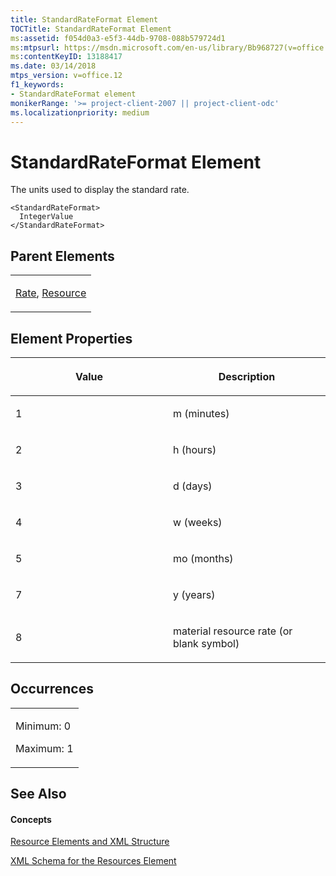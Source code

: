 ```yaml
---
title: StandardRateFormat Element
TOCTitle: StandardRateFormat Element
ms:assetid: f054d0a3-e5f3-44db-9708-088b579724d1
ms:mtpsurl: https://msdn.microsoft.com/en-us/library/Bb968727(v=office.12)
ms:contentKeyID: 13188417
ms.date: 03/14/2018
mtps_version: v=office.12
f1_keywords:
- StandardRateFormat element
monikerRange: '>= project-client-2007 || project-client-odc'
ms.localizationpriority: medium
---
```


# StandardRateFormat Element




The units used to display the standard rate.

    <StandardRateFormat>
      IntegerValue
    </StandardRateFormat>

## Parent Elements

<table>
<colgroup>
<col style="width: 100%" />
</colgroup>
<tbody>
<tr class="odd">
<td><p><a href="rate-element.md">Rate</a>, <a href="resource-element.md">Resource</a></p></td>
</tr>
</tbody>
</table>

## Element Properties

<table>
<colgroup>
<col style="width: 50%" />
<col style="width: 50%" />
</colgroup>
<thead>
<tr class="header">
<th><p>Value</p></th>
<th><p>Description</p></th>
</tr>
</thead>
<tbody>
<tr class="odd">
<td><p>1</p></td>
<td><p>m (minutes)</p></td>
</tr>
<tr class="even">
<td><p>2</p></td>
<td><p>h (hours)</p></td>
</tr>
<tr class="odd">
<td><p>3</p></td>
<td><p>d (days)</p></td>
</tr>
<tr class="even">
<td><p>4</p></td>
<td><p>w (weeks)</p></td>
</tr>
<tr class="odd">
<td><p>5</p></td>
<td><p>mo (months)</p></td>
</tr>
<tr class="even">
<td><p>7</p></td>
<td><p>y (years)</p></td>
</tr>
<tr class="odd">
<td><p>8</p></td>
<td><p>material resource rate (or blank symbol)</p></td>
</tr>
</tbody>
</table>

## Occurrences

<table>
<colgroup>
<col style="width: 100%" />
</colgroup>
<tbody>
<tr class="odd">
<td><p>Minimum: 0</p>
<p>Maximum: 1</p></td>
</tr>
</tbody>
</table>

## See Also

#### Concepts

[Resource Elements and XML Structure](resource-elements-and-xml-structure.md)

[XML Schema for the Resources Element](xml-schema-for-the-resources-element.md)

